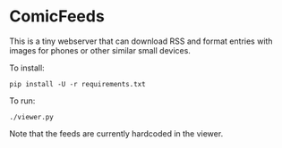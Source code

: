 ComicFeeds
==========

This is a tiny webserver that can download RSS and format entries with
images for phones or other similar small devices.

To install:
```
pip install -U -r requirements.txt
```

To run:
```
./viewer.py
```

Note that the feeds are currently hardcoded in the viewer.
